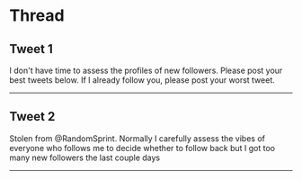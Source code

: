 # Thread

## Tweet 1

I don't have time to assess the profiles of new followers. Please post your best tweets below. If I already follow you, please post your worst tweet.

---

## Tweet 2

Stolen from @RandomSprint. Normally I carefully assess the vibes of everyone who follows me to decide whether to follow back but I got too many new followers the last couple days

---

